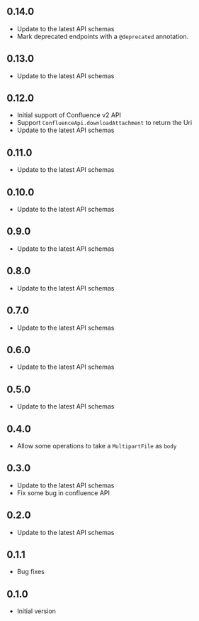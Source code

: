 ## 0.14.0
- Update to the latest API schemas
- Mark deprecated endpoints with a `@deprecated` annotation.

## 0.13.0
- Update to the latest API schemas

## 0.12.0
- Initial support of Confluence v2 API
- Support `ConfluenceApi.downloadAttachment` to return the Uri
- Update to the latest API schemas

## 0.11.0
- Update to the latest API schemas

## 0.10.0
- Update to the latest API schemas

## 0.9.0
- Update to the latest API schemas

## 0.8.0
- Update to the latest API schemas

## 0.7.0
- Update to the latest API schemas

## 0.6.0
- Update to the latest API schemas

## 0.5.0
- Update to the latest API schemas

## 0.4.0
- Allow some operations to take a `MultipartFile` as `body`

## 0.3.0
- Update to the latest API schemas
- Fix some bug in confluence API

## 0.2.0
- Update to the latest API schemas

## 0.1.1
- Bug fixes

## 0.1.0
- Initial version
